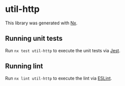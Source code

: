 # util-http

This library was generated with [Nx](https://nx.dev).

## Running unit tests

Run `nx test util-http` to execute the unit tests via [Jest](https://jestjs.io).

## Running lint

Run `nx lint util-http` to execute the lint via [ESLint](https://eslint.org/).
